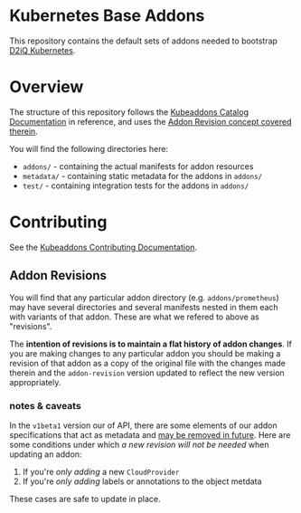 # Kubernetes Base Addons

This repository contains the default sets of addons needed to bootstrap [D2iQ Kubernetes](https://d2iq.com/solutions/ksphere).

# Overview

The structure of this repository follows the [Kubeaddons Catalog Documentation](https://github.com/mesosphere/kubeaddons/blob/master/tools/catalog/README.md) in reference, and uses the [Addon Revision concept covered therein](https://github.com/mesosphere/kubeaddons/blob/master/tools/catalog/README.md#special-addonrepository-options---addon-revisions).

You will find the following directories here:

* `addons/` - containing the actual manifests for addon resources
* `metadata/` - containing static metadata for the addons in `addons/`
* `test/` - containing integration tests for the addons in `addons/`

# Contributing

See the [Kubeaddons Contributing Documentation](https://github.com/mesosphere/kubeaddons/blob/master/CONTRIBUTING.md).

## Addon Revisions

You will find that any particular addon directory (e.g. `addons/prometheus`) may have several directories and several manifests nested in them each with variants of that addon. These are what we refered to above as "revisions".

The **intention of revisions is to maintain a flat history of addon changes**. If you are making changes to any particular addon you should be making a revision of that addon as a copy of the original file with the changes made therein and the `addon-revision` version updated to reflect the new version appropriately.

### notes & caveats

In the `v1beta1` version our of API, there are some elements of our addon specifications that act as metadata and [may be removed in future](https://jira.mesosphere.com/browse/DCOS-62438). Here are some conditions under which *a new revision will not be needed* when updating an addon:

1. If you're *only adding* a new `CloudProvider`
2. If you're *only adding* labels or annotations to the object metdata

These cases are safe to update in place.
